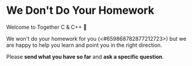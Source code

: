 <!-- user author -->
<!-- alias hw -->

# We Don't Do Your Homework

Welcome to Together C & C++ :wave:

We won't do your homework for you (<#659868782877212723>) but we are happy to help you learn and point you in the right
direction.

Please **send what you have so far** and **ask a specific question**.
